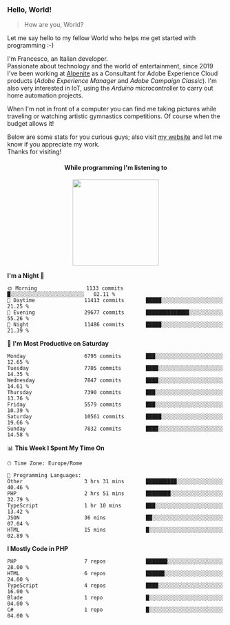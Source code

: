 ### Hello, World!

> How are you, World?

Let me say hello to my fellow World who helps me get started with programming :-)

I'm Francesco, an Italian developer.  
Passionate about technology and the world of entertainment, since 2019 I've been working at [Alpenite](https://www.alpenite.com) as a Consultant for Adobe Experience Cloud products (*Adobe Experience Manager* and *Adobe Campaign Classic*). I'm also very interested in IoT, using the *Arduino* microcontroller to carry out home automation projects.

When I'm not in front of a computer you can find me taking pictures while traveling or watching artistic gymnastics competitions. Of course when the budget allows it!

Below are some stats for you curious guys; also visit [my website](https://www.francescorega.eu) and let me know if you appreciate my work.  
Thanks for visiting!

<div align="center">
  <h4>While programming I'm listening to</h4>
  <a href="https://apps.francescorega.eu/now-playing/11147232609" target="_blank"><img src="https://apps.francescorega.eu/now-playing/11147232609" width="200"></a>
</div>

<!--START_SECTION:waka-->
**I'm a Night 🦉** 

```text
🌞 Morning                1133 commits        █░░░░░░░░░░░░░░░░░░░░░░░░   02.11 % 
🌆 Daytime                11413 commits       █████░░░░░░░░░░░░░░░░░░░░   21.25 % 
🌃 Evening                29677 commits       ██████████████░░░░░░░░░░░   55.26 % 
🌙 Night                  11486 commits       █████░░░░░░░░░░░░░░░░░░░░   21.39 % 
```
📅 **I'm Most Productive on Saturday** 

```text
Monday                   6795 commits        ███░░░░░░░░░░░░░░░░░░░░░░   12.65 % 
Tuesday                  7705 commits        ████░░░░░░░░░░░░░░░░░░░░░   14.35 % 
Wednesday                7847 commits        ████░░░░░░░░░░░░░░░░░░░░░   14.61 % 
Thursday                 7390 commits        ███░░░░░░░░░░░░░░░░░░░░░░   13.76 % 
Friday                   5579 commits        ███░░░░░░░░░░░░░░░░░░░░░░   10.39 % 
Saturday                 10561 commits       █████░░░░░░░░░░░░░░░░░░░░   19.66 % 
Sunday                   7832 commits        ████░░░░░░░░░░░░░░░░░░░░░   14.58 % 
```


📊 **This Week I Spent My Time On** 

```text
🕑︎ Time Zone: Europe/Rome

💬 Programming Languages: 
Other                    3 hrs 31 mins       ██████████░░░░░░░░░░░░░░░   40.46 % 
PHP                      2 hrs 51 mins       ████████░░░░░░░░░░░░░░░░░   32.79 % 
TypeScript               1 hr 10 mins        ███░░░░░░░░░░░░░░░░░░░░░░   13.42 % 
JSON                     36 mins             ██░░░░░░░░░░░░░░░░░░░░░░░   07.04 % 
HTML                     15 mins             █░░░░░░░░░░░░░░░░░░░░░░░░   02.89 % 
```

**I Mostly Code in PHP** 

```text
PHP                      7 repos             ███████░░░░░░░░░░░░░░░░░░   28.00 % 
HTML                     6 repos             ██████░░░░░░░░░░░░░░░░░░░   24.00 % 
TypeScript               4 repos             ████░░░░░░░░░░░░░░░░░░░░░   16.00 % 
Blade                    1 repo              █░░░░░░░░░░░░░░░░░░░░░░░░   04.00 % 
C#                       1 repo              █░░░░░░░░░░░░░░░░░░░░░░░░   04.00 % 
```




<!--END_SECTION:waka-->
